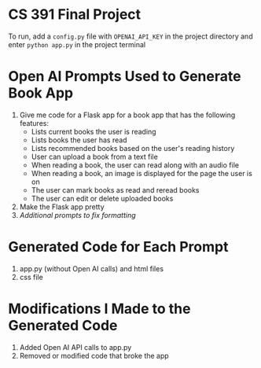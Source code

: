 # CS 391 Final Project

To run, add a `config.py` file with `OPENAI_API_KEY` in the project directory and enter `python app.py` in the project terminal

# Open AI Prompts Used to Generate Book App
1. Give me code for a Flask app for a book app that has the following features:
    - Lists current books the user is reading 
    - Lists books the user has read 
    - Lists recommended books based on the user's reading history 
    - User can upload a book from a text file
    - When reading a book, the user can read along with an audio file
    - When reading a book, an image is displayed for the page the user is on 
    - The user can mark books as read and reread books 
    - The user can edit or delete uploaded books
2. Make the Flask app pretty
3. *Additional prompts to fix formatting*

# Generated Code for Each Prompt
1. app.py (without Open AI calls) and html files
2. css file

# Modifications I Made to the Generated Code
1. Added Open AI API calls to app.py
2. Removed or modified code that broke the app